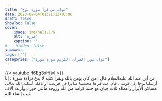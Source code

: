 ```yaml
---
title: "ثواب من قرأ سورة نوح"
date: 2023-06-04T01:21:13+03:00
draft: false
ShowToc: False
cover:
    image: img/hala.JPG
    alt: 'صورة'
    caption: ''
#    hidden: false
summary: 
tags: [""]
categories: ["ثواب سور القرآن الكريم سورة سورة"]
---
```

{{< youtube H6Eg3xHfjvI >}} 
<br>
عن
أبي عبد الله عليه‌السلام قال : من كان يؤمن بالله ويقرأ كتابه لا يدع قراءة
سورة : إنا أرسلنا نوحا إلى قومه ، فأي عبد قرأها محتسبا صابرا في فريضة
أو نافلة أسكنه الله تعالى مساكن الأبرار وأعطاه ثلاث جنان مع جنته
كرامة من الله وزوجه مائتي حوراء وأربعة آلاف ثيب إنشاء الله.

